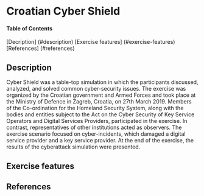 # Croatian Cyber Shield

#### Table of Contents 
[Decription] (#description)
[Exercise features] (#exercise-features)
[References] (#references)

## Description 
Cyber Shield was a table-top simulation in which the participants discussed, analyzed, and solved common cyber-security issues. The exercise was organized by the Croatian government and Armed Forces and took place at the Ministry of Defence in Zagreb, Croatia, on 27th March 2019. Members of the Co-ordination for the Homeland Security System, along with the bodies and entities subject to the Act on the Cyber Security of Key Service Operators and Digital Services Providers, participated in the exercise. In contrast, representatives of other institutions acted as observers. The exercise scenario focused on cyber-incidents, which damaged a digital service provider and a key service provider. At the end of the exercise, the results of the cyberattack simulation were presented.

## Exercise features

## References